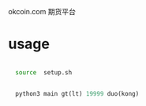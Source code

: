 okcoin.com 期货平台


# usage 

``` sh 
  
  source  setup.sh

``` 

```python 

  python3 main gt(lt) 19999 duo(kong)
  
```
